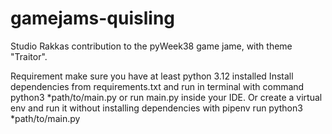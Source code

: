 # gamejams-quisling
Studio Rakkas contribution to the pyWeek38 game jame, with theme "Traitor".


Requirement
make sure you have at least python 3.12 installed
Install dependencies from requirements.txt and run in terminal with command python3 *path/to/main.py or run main.py inside your IDE. 
Or create a virtual env and run it without installing dependencies with pipenv run python3 *path/to/main.py
